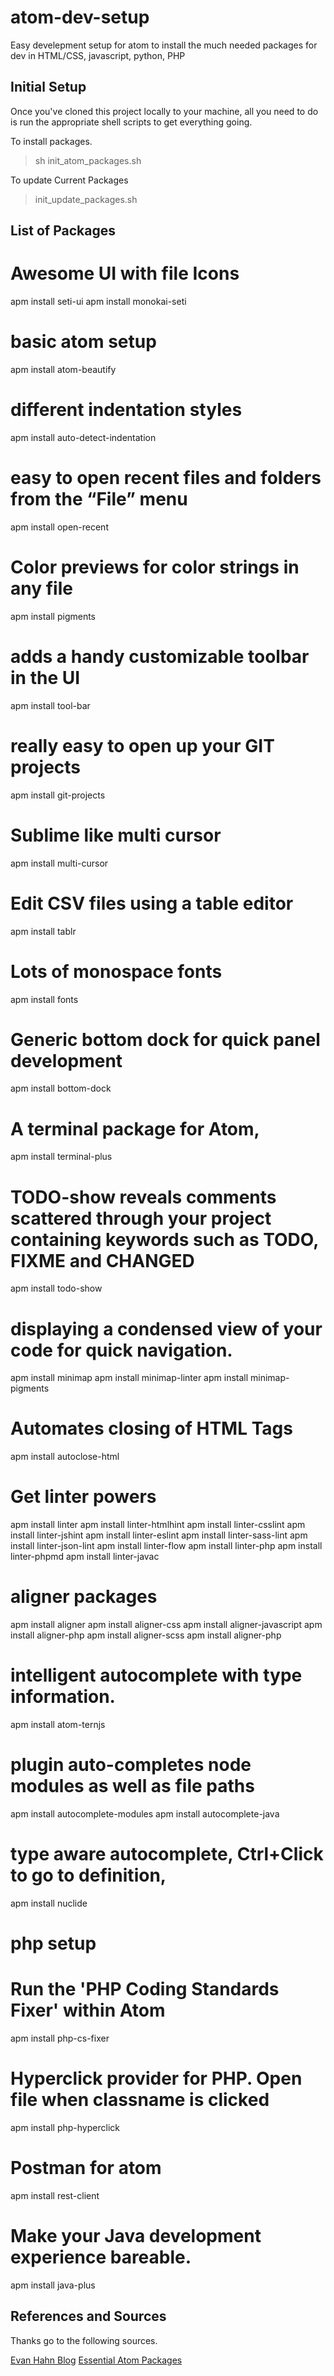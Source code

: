 # atom-dev-setup
Easy develepment setup for atom to install the much needed packages for dev in HTML/CSS, javascript, python, PHP

## Initial Setup
Once you've cloned this project locally to your machine, all you need to do is run the appropriate shell scripts to get everything going. 

To install packages.
> sh init_atom_packages.sh

To update Current Packages
> init_update_packages.sh

## List of Packages

# Awesome UI with file Icons
apm install seti-ui
apm install monokai-seti

# basic atom setup
apm install atom-beautify
# different indentation styles
apm install auto-detect-indentation
# easy to open recent files and folders from the “File” menu
apm install open-recent
# Color previews for color strings in any file
apm install pigments
# adds a handy customizable toolbar in the UI
apm install tool-bar
# really easy to open up your GIT projects
apm install git-projects
# Sublime like multi cursor
apm install multi-cursor
# Edit CSV files using a table editor
apm install tablr
# Lots of monospace fonts
apm install fonts

# Generic bottom dock for quick panel development
apm install bottom-dock

# A terminal package for Atom,
apm install terminal-plus


# TODO-show reveals comments scattered through your project containing keywords such as TODO, FIXME and CHANGED
apm install todo-show
# displaying a condensed view of your code for quick navigation.
apm install minimap
apm install minimap-linter
apm install minimap-pigments

# Automates closing of HTML Tags
apm install autoclose-html

# Get linter powers
apm install linter
apm install linter-htmlhint
apm install linter-csslint
apm install linter-jshint
apm install linter-eslint
apm install linter-sass-lint
apm install linter-json-lint
apm install linter-flow
apm install linter-php
apm install linter-phpmd
apm install linter-javac


# aligner packages
apm install aligner
apm install aligner-css
apm install aligner-javascript
apm install aligner-php
apm install aligner-scss
apm install aligner-php


# intelligent autocomplete with type information.
apm install atom-ternjs
# plugin auto-completes node modules as well as file paths
apm install autocomplete-modules
apm install autocomplete-java


# type aware autocomplete, Ctrl+Click to go to definition,
apm install nuclide


# php setup

# Run the 'PHP Coding Standards Fixer' within Atom
apm install php-cs-fixer
# Hyperclick provider for PHP. Open file when classname is clicked
apm install php-hyperclick

# Postman for atom
apm install rest-client

# Make your Java development experience bareable.
apm install java-plus


## References and Sources

Thanks go to the following sources.

[Evan Hahn Blog](https://evanhahn.com/)
[Essential Atom Packages](https://www.sitepoint.com/10-essential-atom-add-ons/)



